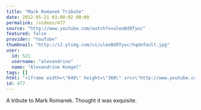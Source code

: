 ```yaml
---
title: "Mark Romanek Tribute"
date: 2012-05-21 03:00:02 00:00
permalink: /videos/477
source: "http://www.youtube.com/watch?v=uleoBd9Tyuc"
featured: false
provider: "YouTube"
thumbnail: "http://i2.ytimg.com/vi/uleoBd9Tyuc/hqdefault.jpg"
user:
  id: 521
  username: "alexandrine"
  name: "Alexandrine Koegel"
tags: []
html: "<iframe width=\"640\" height=\"360\" src=\"http://www.youtube.com/embed/uleoBd9Tyuc?wmode=transparent&fs=1&feature=oembed\" frameborder=\"0\" allowfullscreen></iframe>"
id: 477
---
```


A tribute to Mark Romanek. Thought it was exquisite.